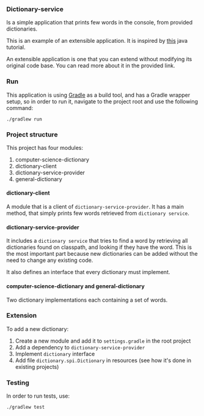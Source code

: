 ### Dictionary-service
Is a simple application that prints few words in the console, from provided dictionaries.

This is an example of an extensible application.
It is inspired by [this](https://docs.oracle.com/javase/tutorial/ext/basics/spi.html) java tutorial.

An extensible application is one that you can extend without modifying its original code base. You can read more about it
in the provided link.

### Run
This application is using [Gradle](https://gradle.org) as a build tool, and has a Gradle wrapper setup, so in order to run it,
navigate to the project root and use the following command:

```
./gradlew run
```

### Project structure
This project has four modules:
1. computer-science-dictionary
2. dictionary-client
3. dictionary-service-provider
4. general-dictionary

#### dictionary-client
A module that is a client of `dictionary-service-provider`. It has a main method, that simply prints few words retrieved
from `dictionary service`.

#### dictionary-service-provider
It includes a `dictionary service` that tries to find a word by retrieving all dictionaries found on classpath, and
looking if they have the word. This is the most important part because new dictionaries can be added
without the need to change any existing code.

It also defines an interface that every dictionary must implement.

#### computer-science-dictionary and general-dictionary
Two dictionary implementations each containing a set of words.

### Extension
To add a new dictionary:
1. Create a new module and add it to `settings.gradle` in the root project
2. Add a dependency to `dictionary-service-provider`
3. Implement `dictionary` interface
4. Add file `dictionary.spi.Dictionary` in resources (see how it's done in existing projects)

### Testing
In order to run tests, use:
```
./gradlew test
```
